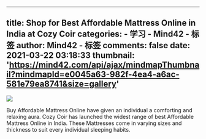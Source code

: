
---
title: Shop for Best Affordable Mattress Online in India at Cozy Coir
categories: 
    - 学习
    - Mind42 - 标签
author: Mind42 - 标签
comments: false
date: 2021-03-22 03:18:33
thumbnail: 'https://mind42.com/api/ajax/mindmapThumbnail?mindmapId=e0045a63-982f-4ea4-a6ac-581e79ea8741&size=gallery'
---

<div>   
<img src="https://mind42.com/api/ajax/mindmapThumbnail?mindmapId=e0045a63-982f-4ea4-a6ac-581e79ea8741&size=gallery" referrerpolicy="no-referrer"><p>
                    Buy Affordable Mattress Online have given an individual a comforting and relaxing aura. Cozy Coir has launched the widest range of best Affordable Mattress Online in India. These Mattresses come in varying sizes and thickness to suit every individual sleeping habits.                </p>  
</div>
            